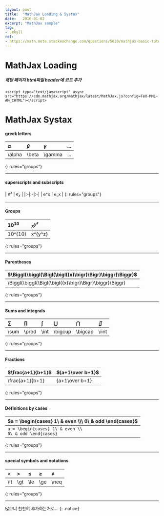 ```yaml
---
layout: post
title:  "MathJax Loading & Systax"
date:   2016-01-02
excerpt: "MathJax sample"
tag:
- Jekyll
ref:
- https://math.meta.stackexchange.com/questions/5020/mathjax-basic-tutorial-and-quick-reference
---
```



# MathJax Loading
##### 해당 페이지 html파일 header에 코드 추가
    <script type="text/javascript" async
    src="https://cdn.mathjax.org/mathjax/latest/MathJax.js?config=TeX-MML-AM_CHTML"></script>

# MathJax Systax

#### greek letters

| $\alpha$ | $\beta$ | $\gamma$ |...|
|:-|:-|:-|:-|
| \alpha   | \beta | \gamma |...|
{: rules="groups"}

---

#### superscripts and subscripts

| $e^x$ | $e_x$ |
|:-|:-|:-|
| e^x   | e_x   |
{: rules="groups"}

---

#### Groups

| $10^{10}$ | $x^{y^z}$ |
|:-|:-|
| 10^{10}   | x^{y^z}   |
{: rules="groups"}

---

#### Parentheses

| $\Biggl(\biggl(\Bigl(\bigl((x)\bigr)\Bigr)\biggr)\Biggr)$ |
|:-|
| \Biggl(\biggl(\Bigl(\bigl((x)\bigr)\Bigr)\biggr)\Biggr)   |
{: rules="groups"}

---

#### Sums and integrals

| $\sum$ | $\prod$ |$\int$|$\bigcup$|$\bigcap$|$\iint$|
|:-|:-|:-|:-|:-|:-|
| \sum   | \prod   |\int|\bigcup|\bigcap|\iint|
{: rules="groups"}

---

#### Fractions

| $\frac{a+1}{b+1}$ | ${a+1\over b+1}$ |
|:-|:-|
| \frac{a+1}{b+1}   | {a+1\over b+1}   |
{: rules="groups"}

---

#### Definitions by cases

| $a = \begin{cases} 1\ & even \\\ 0\ & odd \end{cases}$ |
|:-|
| <code>a = \begin{cases} 1\ & even \\\ 0\ & odd \end{cases}</code>|
{: rules="groups"}

---

#### special symbols and notations

|$\lt$|$\gt$|$\le$|$\ge$|$\neq$|
|:-|:-|:-|:-|:-|
|\lt|\gt|\le|\ge|\neq|
{: rules="groups"}

---
많으니 천천히 추가하는거로...
{: .notice}
